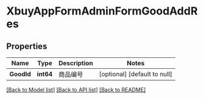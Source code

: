 # XbuyAppFormAdminFormGoodAddRes

## Properties
Name | Type | Description | Notes
------------ | ------------- | ------------- | -------------
**GoodId** | **int64** | 商品编号 | [optional] [default to null]

[[Back to Model list]](../README.md#documentation-for-models) [[Back to API list]](../README.md#documentation-for-api-endpoints) [[Back to README]](../README.md)

